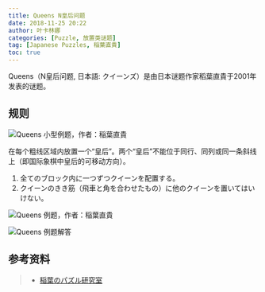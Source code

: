 ```yaml
---
title: Queens N皇后问题
date: 2018-11-25 20:22
author: 叶卡林娜
categories: [Puzzle, 放置类谜题]
tag: [Japanese Puzzles, 稲葉直貴]
toc: true
---
```


Queens（N皇后问题, 日本語:  クイーンズ）是由日本谜题作家稻葉直貴于2001年发表的谜题。

## 规则

![Queens 小型例题，作者：稲葉直貴](/images/queens.png)

在每个粗线区域内放置一个“皇后”。两个“皇后”不能位于同行、同列或同一条斜线上（即国际象棋中皇后的可移动方向）。

1. 全てのブロック内に一つずつクイーンを配置する。
2. クイーンのきき筋（飛車と角を合わせたもの）に他のクイーンを置いてはいけない。

![Queens 例题，作者：稲葉直貴](/images/queens_e.png)

![Queens 例题解答](/images/queens_a.png)

## 参考资料

> - [稲葉のパズル研究室](http://inabapuzzle.com/honkaku/queen.html)